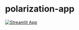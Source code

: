 # polarization-app

[![Streamlit App](https://static.streamlit.io/badges/streamlit_badge_black_white.svg)](https://share.streamlit.io/yarakyrychenko/polarization-app/main/app.py)

